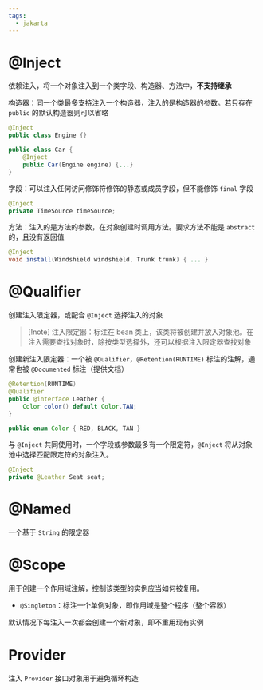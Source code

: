 ```yaml
---
tags:
  - jakarta
---
```


# @Inject

依赖注入，将一个对象注入到一个类字段、构造器、方法中，**不支持继承**
 
构造器：同一个类最多支持注入一个构造器，注入的是构造器的参数。若只存在 `public` 的默认构造器则可以省略

```java
@Inject
public class Engine {}

public class Car {
    @Inject
    public Car(Engine engine) {...}
}
```

字段：可以注入任何访问修饰符修饰的静态或成员字段，但不能修饰 `final` 字段

```java
@Inject
private TimeSource timeSource;
```

方法：注入的是方法的参数，在对象创建时调用方法。要求方法不能是 `abstract` 的，且没有返回值

```java
@Inject
void install(Windshield windshield, Trunk trunk) { ... }
```
# @Qualifier

创建注入限定器，或配合 `@Inject` 选择注入的对象
  
  > [!note] 注入限定器：标注在 bean 类上，该类将被创建并放入对象池。在注入需要查找对象时，除按类型选择外，还可以根据注入限定器查找对象

创建新注入限定器：一个被 `@Qualifier`，`@Retention(RUNTIME)` 标注的注解，通常也被 `@Documented` 标注（提供文档）

```java
@Retention(RUNTIME)
@Qualifier
public @interface Leather {
    Color color() default Color.TAN;
}

public enum Color { RED, BLACK, TAN }
```
  
与 `@Inject` 共同使用时，一个字段或参数最多有一个限定符，`@Inject` 将从对象池中选择匹配限定符的对象注入。

```java
@Inject
private @Leather Seat seat;
```
# @Named

一个基于 `String` 的限定器
# @Scope

用于创建一个作用域注解，控制该类型的实例应当如何被复用。

* `@Singleton`：标注一个单例对象，即作用域是整个程序（整个容器）

默认情况下每注入一次都会创建一个新对象，即不重用现有实例
# Provider

注入 `Provider` 接口对象用于避免循环构造
